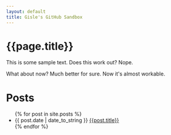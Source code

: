 ```yaml
---
layout: default
title: Gisle's GitHub Sandbox
---
```


{{page.title}}
==============

This is some sample text.  Does this work out?  Nope.

What about now? Much better for sure.  Now it's almost workable.

Posts
=====

<ul class="posts">
{% for post in site.posts %}
   <li><span>{{ post.date | date_to_string }}</span> <a href="{{post.url }}">{{post.title}}</a></li>
{% endfor %}
</ul>

